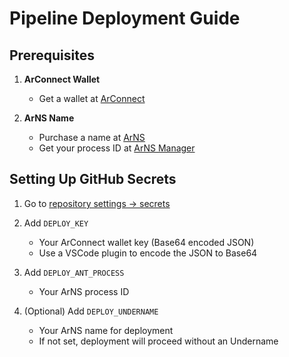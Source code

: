 # Pipeline Deployment Guide

## Prerequisites

1. **ArConnect Wallet**
   - Get a wallet at [ArConnect](https://www.arconnect.io/)

2. **ArNS Name**
   - Purchase a name at [ArNS](https://arns.app/)
   - Get your process ID at [ArNS Manager](https://arns.app/#/manage/names)

## Setting Up GitHub Secrets

1. Go to [repository settings → secrets](https://github.com/RandAOLabs/rng-ui/settings/secrets/actions)

2. Add `DEPLOY_KEY`
   - Your ArConnect wallet key (Base64 encoded JSON)
   - Use a VSCode plugin to encode the JSON to Base64

3. Add `DEPLOY_ANT_PROCESS`
   - Your ArNS process ID

4. (Optional) Add `DEPLOY_UNDERNAME`
   - Your ArNS name for deployment
   - If not set, deployment will proceed without an Undername
